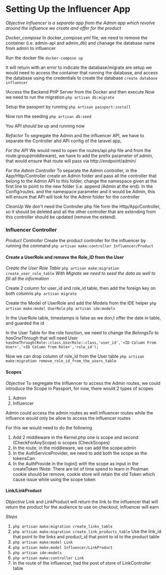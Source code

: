 # Setting Up the Influencer App
*Objective*
_Influencer is a separate app from the Admin app which revolve around the influence we create and offer for the product_

*Docker_compose*
In docker_compose.yml file, we need to remove the container (i.e. admin-api and admin_db) and chanage the database name from admin to influencer

Run the docker file
`docker-compose up`

It will return with an error to indicate the database/migrate are setup
we would need to access the container that running the database, and access the database using the credentials to create the database
`create database influencer`

!Access the Backend PHP Server from the Docker and then execute
Now we need to run the migration
`php artisan db:migrate`

Setup the passport by running
`php artisan passport:install`

Now run the seeding
`php artisan db:seed`

You API should be up and running now

*Refactor*
To segregate the Admin and the influencer API, we have to separate the Controller ahd API config of the laravel app, 

_For the API_
We would need to open the routes/api.php file and from the route.group(middleware), we have to add the prefix parameter of admin, that would ensure that route will pass via http://endpoint/admin/<request>

_For the Admin Controller_
To separate the Admin controller, in the App/Http/Controller create an Admin folder and pass all the controller that belong to the Admin API to this folder, change the namespace given at the first line to point to the new folder (i.e. append /Admin at the end).
In the Config/routes. and the namespace parameter and it would be Admin, this will ensure that API will look for the Admin folder for the controller

_CleanUp_
We don't need the Controller.php file form the Http/App/Controller, so it should be deleted and all the other controller that are extending from this controller should be updated (remove the extend).


### Influencer Controller
*Product Controller*
Create the product controller for the influencer by running the command
`php artisan make:controller Influencer/Product`


#### Create a UserRole and remove the Role_ID from the User
*Create the User Role Table*
`php artisan make:migration create_user_role_table`
_With Migrate we need to seed the data as well to fill all the information_ 

Create 2 column for user_id and role_id table, then add the foreign key on both columns
`php artisan migrate`

Create the Model of UserRole and add the Models from the IDE helper
`php artisan make:model UserRole`
`php artisan ide:models`

In the UserRole table, timestamps is false as we don;t offer the date in table, and guarded the id

In the User Table for the role function, we need to change the _BelongsTo_ to _hasOneThrough_ that will need 
User `hasOneThrough(Role::class,UserRole::class,'user_id','<ID Column From User>','<ID Column from Role>','role_id');` 

Now we can drop column of role_id from the User table
`php artisan make:migration remove_role_id_from_the_users_table` 


#### Scopes
*Objective*
To segregate the Influencer to access the Admin routes, we could introduce the Scope in Passport, for now, there would 2 types of scopes
1. Admin
2. Influencer

Admin could access the admin routes as well influencer routes while the influence would only be allow to access the influencer routes

For this we would need to do the following

1. Add 2 middleware in the Kernel.php one is scope and second (CheckForAnyScope) is scopes (CheckScopes)
2. In the route, in the middleware, we can add the scope:admin
3. In the AuthServiceProvider, we need to add both the scope as the tokensCan
4. In the AuthProvide in the login() with the scope as input in the createToken
!Note: There are lot of time spend to learn in Postman cookie should be remove, cookie store will retain the old Token which cause issue while using the scope token

#### Link/LinkProduct
*Objective*
Link and LinkProduct will return the link to the influencer that will return the product for the audience to use on checkout, influencer will earn

_Steps_
1. `php artisan make:migration create_links_table`
2. `php artisan make:migration create_link_products_table`
   Use the link_id that point to the links and product_id that point to id to the product table
3. `php artisan make:model Link`
4. `php artisan make:model Influencer/LinkProduct`
5. `php artisan ide:models`
6. `php artisan make:controller Link`
7. In the route of the influencer, had the post of store of LinkController table